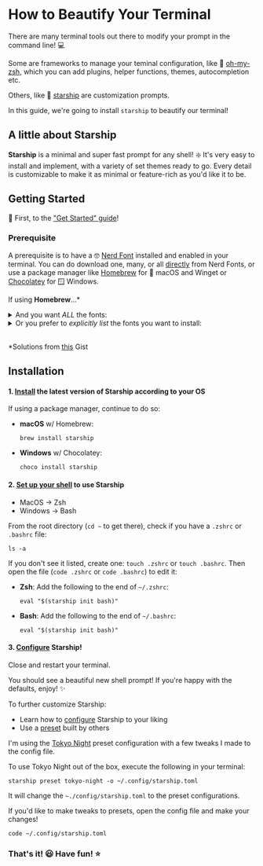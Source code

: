 # How to Beautify Your Terminal

There are many terminal tools out there to modify your prompt in the command line! :computer:

Some are frameworks to manage your teminal configuration, like :rainbow: [oh-my-zsh](https://ohmyz.sh/), which you can add plugins, helper functions, themes, autocompletion etc.

Others, like :rocket: [starship](https://starship.rs/) are customization prompts.

In this guide, we're going to install `starship` to beautify our terminal!

## A little about Starship

**Starship** is a minimal and super fast prompt for any shell! :sparkle: It's very easy to install and implement, with a variety of set themes ready to go. Every detail is customizable to make it as minimal or feature-rich as you'd like it to be.

## Getting Started

:dizzy: First, to the ["Get Started" guide](https://starship.rs/guide/)!

### Prerequisite

A prerequisite is to have a :nerd_face: [Nerd Font](https://www.nerdfonts.com/) installed and enabled in your terminal. You can do download one, many, or all [directly](https://www.nerdfonts.com/font-downloads) from Nerd Fonts, or use a package manager like [Homebrew](https://brew.sh/) for  macOS and Winget or [Chocolatey](https://chocolatey.org/) for :window: Windows.

If using **Homebrew**...\*

<details closed>
<summary> And you want <i>ALL</i> the fonts: </summary>

```shell
brew tap homebrew/cask-fonts
brew search '/font-.*-nerd-font/' | awk '{ print $1 }' | xargs -I{} brew install --cask {} || true
```

</details>

<details>
<summary> Or you prefer to <i>explicitly list</i> the fonts you want to install: </summary>

```shell
#!/bin/bash

fonts_list=(
  font-3270-nerd-font
  font-fira-mono-nerd-font
  font-inconsolata-go-nerd-font
  font-inconsolata-lgc-nerd-font
  font-inconsolata-nerd-font
  font-monofur-nerd-font
  font-overpass-nerd-font
  font-ubuntu-mono-nerd-font
  font-agave-nerd-font
  font-arimo-nerd-font
  font-anonymice-nerd-font
  font-aurulent-sans-mono-nerd-font
  font-bigblue-terminal-nerd-font
  font-bitstream-vera-sans-mono-nerd-font
  font-blex-mono-nerd-font
  font-caskaydia-cove-nerd-font
  font-code-new-roman-nerd-font
  font-cousine-nerd-font
  font-daddy-time-mono-nerd-font
  font-dejavu-sans-mono-nerd-font
  font-droid-sans-mono-nerd-font
  font-fantasque-sans-mono-nerd-font
  font-fira-code-nerd-font
  font-go-mono-nerd-font
  font-gohufont-nerd-font
  font-hack-nerd-font
  font-hasklug-nerd-font
  font-heavy-data-nerd-font
  font-hurmit-nerd-font
  font-im-writing-nerd-font
  font-iosevka-nerd-font
  font-jetbrains-mono-nerd-font
  font-lekton-nerd-font
  font-liberation-nerd-font
  font-meslo-lg-nerd-font
  font-monoid-nerd-font
  font-mononoki-nerd-font
  font-mplus-nerd-font
  font-noto-nerd-font
  font-open-dyslexic-nerd-font
  font-profont-nerd-font
  font-proggy-clean-tt-nerd-font
  font-roboto-mono-nerd-font
  font-sauce-code-pro-nerd-font
  font-shure-tech-mono-nerd-font
  font-space-mono-nerd-font
  font-terminess-ttf-nerd-font
  font-tinos-nerd-font
  font-ubuntu-nerd-font
  font-victor-mono-nerd-font
)

brew tap homebrew/cask-fonts

for font in "${fonts_list[@]}"
do
  brew install --cask "$font"
done
exit
```

</details>

<br>

\*Solutions from [this](https://gist.github.com/davidteren/898f2dcccd42d9f8680ec69a3a5d350e) Gist

## Installation

#### 1. [Install](https://starship.rs/guide/#step-1-install-starship) the latest version of **Starship** according to your OS

If using a package manager, continue to do so:

- **macOS** w/ Homebrew:

  ```
  brew install starship
  ```

- **Windows** w/ Chocolatey:

  ```
  choco install starship
  ```

#### 2. [Set up your shell](https://starship.rs/guide/#step-2-set-up-your-shell-to-use-starship) to use Starship

- MacOS → Zsh
- Windows → Bash

From the root directory (`cd ~` to get there), check if you have a `.zshrc` or `.bashrc` file:

```
ls -a
```

If you don't see it listed, create one: `touch .zshrc` or `touch .bashrc`. Then open the file (`code .zshrc` or `code .bashrc`) to edit it:

- **Zsh**:
  Add the following to the end of `~/.zshrc`:

  ```
  eval "$(starship init bash)"
  ```

- **Bash**:
  Add the following to the end of `~/.bashrc`:
  ```
  eval "$(starship init bash)"
  ```

#### 3. [Configure](https://starship.rs/guide/#step-3-configure-starship) Starship!

Close and restart your terminal.

You should see a beautiful new shell prompt! If you're happy with the defaults, enjoy! :sparkles:

To further customize Starship:

- Learn how to [configure](https://starship.rs/config/) Starship to your liking
- Use a [preset](https://starship.rs/presets/) built by others

I'm using the [Tokyo Night](https://starship.rs/presets/tokyo-night) preset configuration with a few tweaks I made to the config file.

To use Tokyo Night out of the box, execute the following in your terminal:
```
starship preset tokyo-night -o ~/.config/starship.toml
```

It will change the `~./config/starship.toml` to the preset configurations.

If you'd like to make tweaks to presets, open the config file and make your changes! 

```
code ~/.config/starship.toml
```

### That's it! :smiley: Have fun! :star: